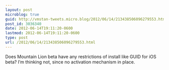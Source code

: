 ```yaml
---
layout: post
microblog: true
guid: http://vmstan-tweets.micro.blog/2012/06/14/213438506096279553.html
post_id: 3036340
date: 2012-06-14T19:11:20-0600
lastmod: 2012-06-14T19:11:20-0600
type: post
url: /2012/06/14/213438506096279553.html
---
```

Does Mountain Lion beta have any restrictions of install like GUID for iOS beta? I’m thinking not, since no activation mechanism in place.

